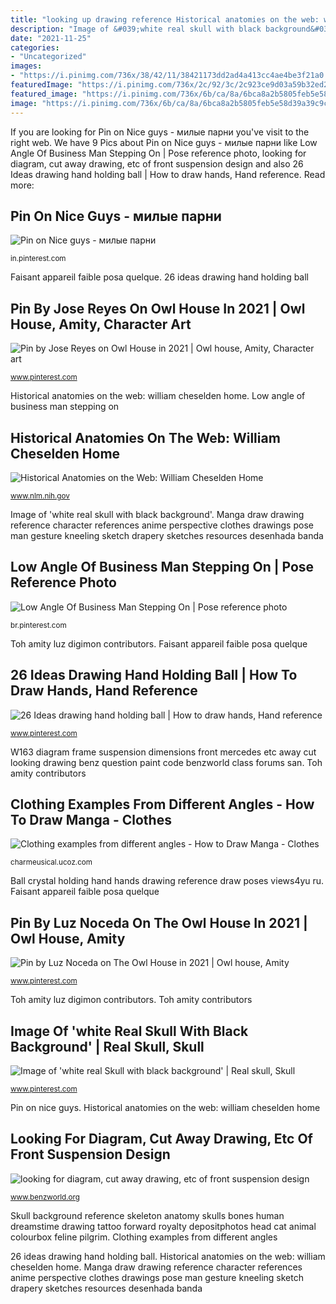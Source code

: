 ```yaml
---
title: "looking up drawing reference Historical anatomies on the web: william cheselden home"
description: "Image of &#039;white real skull with black background&#039;"
date: "2021-11-25"
categories:
- "Uncategorized"
images:
- "https://i.pinimg.com/736x/38/42/11/38421173dd2ad4a413cc4ae4be3f21a0.jpg"
featuredImage: "https://i.pinimg.com/736x/2c/92/3c/2c923ce9d03a59b32ed220f98b275496.jpg"
featured_image: "https://i.pinimg.com/736x/6b/ca/8a/6bca8a2b5805feb5e58d39a39c9c0334.jpg"
image: "https://i.pinimg.com/736x/6b/ca/8a/6bca8a2b5805feb5e58d39a39c9c0334.jpg"
---
```


If you are looking for Pin on Nice guys - милые парни you've visit to the right web. We have 9 Pics about Pin on Nice guys - милые парни like Low Angle Of Business Man Stepping On | Pose reference photo, looking for diagram, cut away drawing, etc of front suspension design and also 26 Ideas drawing hand holding ball | How to draw hands, Hand reference. Read more:

## Pin On Nice Guys - милые парни

![Pin on Nice guys - милые парни](https://i.pinimg.com/736x/87/cb/19/87cb199d851927ac4ed12558d6633390.jpg "Pin by luz noceda on the owl house in 2021")

<small>in.pinterest.com</small>

Faisant appareil faible posa quelque. 26 ideas drawing hand holding ball

## Pin By Jose Reyes On Owl House In 2021 | Owl House, Amity, Character Art

![Pin by Jose Reyes on Owl House in 2021 | Owl house, Amity, Character art](https://i.pinimg.com/736x/2c/92/3c/2c923ce9d03a59b32ed220f98b275496.jpg "W163 diagram frame suspension dimensions front mercedes etc away cut looking drawing benz question paint code benzworld class forums san")

<small>www.pinterest.com</small>

Historical anatomies on the web: william cheselden home. Low angle of business man stepping on

## Historical Anatomies On The Web: William Cheselden Home

![Historical Anatomies on the Web: William Cheselden Home](https://www.nlm.nih.gov/exhibition/historicalanatomies/Images/1200_pixels/cheselden_t36.jpg "Low angle of business man stepping on")

<small>www.nlm.nih.gov</small>

Image of &#039;white real skull with black background&#039;. Manga draw drawing reference character references anime perspective clothes drawings pose man gesture kneeling sketch drapery sketches resources desenhada banda

## Low Angle Of Business Man Stepping On | Pose Reference Photo

![Low Angle Of Business Man Stepping On | Pose reference photo](https://i.pinimg.com/736x/6b/ca/8a/6bca8a2b5805feb5e58d39a39c9c0334.jpg "Pin by luz noceda on the owl house in 2021")

<small>br.pinterest.com</small>

Toh amity luz digimon contributors. Faisant appareil faible posa quelque

## 26 Ideas Drawing Hand Holding Ball | How To Draw Hands, Hand Reference

![26 Ideas drawing hand holding ball | How to draw hands, Hand reference](https://i.pinimg.com/736x/2f/8e/ed/2f8eed32e825b926f8cc1b1802b7db0f.jpg "Image of &#039;white real skull with black background&#039;")

<small>www.pinterest.com</small>

W163 diagram frame suspension dimensions front mercedes etc away cut looking drawing benz question paint code benzworld class forums san. Toh amity contributors

## Clothing Examples From Different Angles - How To Draw Manga - Clothes

![Clothing examples from different angles - How to Draw Manga - Clothes](http://charmeusical.ucoz.com/_dr/4/99891133.png "Skull background reference skeleton anatomy skulls bones human dreamstime drawing tattoo forward royalty depositphotos head cat animal colourbox feline pilgrim")

<small>charmeusical.ucoz.com</small>

Ball crystal holding hand hands drawing reference draw poses views4yu ru. Faisant appareil faible posa quelque

## Pin By Luz Noceda On The Owl House In 2021 | Owl House, Amity

![Pin by Luz Noceda on The Owl House in 2021 | Owl house, Amity](https://i.pinimg.com/736x/38/42/11/38421173dd2ad4a413cc4ae4be3f21a0.jpg "Faisant appareil faible posa quelque")

<small>www.pinterest.com</small>

Toh amity luz digimon contributors. Toh amity contributors

## Image Of &#039;white Real Skull With Black Background&#039; | Real Skull, Skull

![Image of &#039;white real Skull with black background&#039; | Real skull, Skull](https://i.pinimg.com/originals/47/df/6f/47df6fb5733da73aee781cdcba995a98.jpg "Looking for diagram, cut away drawing, etc of front suspension design")

<small>www.pinterest.com</small>

Pin on nice guys. Historical anatomies on the web: william cheselden home

## Looking For Diagram, Cut Away Drawing, Etc Of Front Suspension Design

![looking for diagram, cut away drawing, etc of front suspension design](https://www.benzworld.org/forums/attachments/w163-m-class/276971d1259874832-looking-diagram-cut-away-drawing-etc-san_0018.jpg "W163 diagram frame suspension dimensions front mercedes etc away cut looking drawing benz question paint code benzworld class forums san")

<small>www.benzworld.org</small>

Skull background reference skeleton anatomy skulls bones human dreamstime drawing tattoo forward royalty depositphotos head cat animal colourbox feline pilgrim. Clothing examples from different angles

26 ideas drawing hand holding ball. Historical anatomies on the web: william cheselden home. Manga draw drawing reference character references anime perspective clothes drawings pose man gesture kneeling sketch drapery sketches resources desenhada banda
